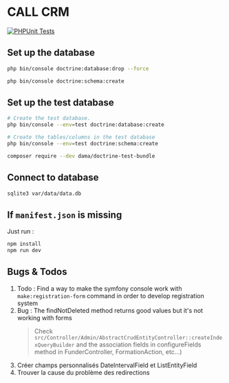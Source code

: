 # CALL CRM

[![PHPUnit Tests](https://github.com/martin-call-learning/call_crm/workflows/PHPUnit%20Tests/badge.svg)](https://github.com/martin-call-learning/call_crm/actions/workflows/phpunit.yml)

## Set up the database
```bash 
php bin/console doctrine:database:drop --force

php bin/console doctrine:schema:create
```
## Set up the test database
```bash
# Create the test database.
php bin/console --env=test doctrine:database:create

# Create the tables/columns in the test database
php bin/console --env=test doctrine:schema:create

composer require --dev dama/doctrine-test-bundle
```

## Connect to database
```bash
sqlite3 var/data/data.db
```

## If ```manifest.json``` is missing
Just run :
```bash 
npm install
npm run dev
```

## Bugs & Todos

1. Todo : Find a way to make the symfony console work with ```make:registration-form``` command in order to develop registration system
2. Bug : The findNotDeleted method returns good values but it's not working with forms 
    > Check ```src/Controller/Admin/AbstractCrudEntityController::createIndexQueryBuilder``` and the association fields in configureFields method in FunderController, FormationAction, etc...)
3. Créer champs personnalisés DateIntervalField et ListEntityField
4. Trouver la cause du problème des redirections